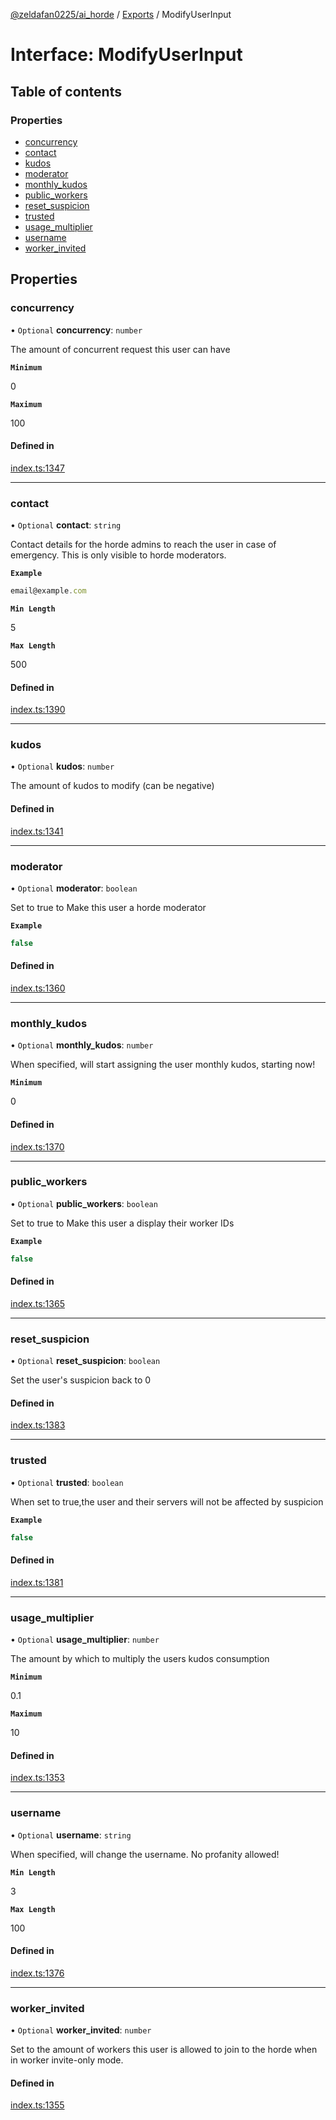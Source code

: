 [@zeldafan0225/ai_horde](../README.md) / [Exports](../modules.md) / ModifyUserInput

# Interface: ModifyUserInput

## Table of contents

### Properties

- [concurrency](ModifyUserInput.md#concurrency)
- [contact](ModifyUserInput.md#contact)
- [kudos](ModifyUserInput.md#kudos)
- [moderator](ModifyUserInput.md#moderator)
- [monthly\_kudos](ModifyUserInput.md#monthly_kudos)
- [public\_workers](ModifyUserInput.md#public_workers)
- [reset\_suspicion](ModifyUserInput.md#reset_suspicion)
- [trusted](ModifyUserInput.md#trusted)
- [usage\_multiplier](ModifyUserInput.md#usage_multiplier)
- [username](ModifyUserInput.md#username)
- [worker\_invited](ModifyUserInput.md#worker_invited)

## Properties

### concurrency

• `Optional` **concurrency**: `number`

The amount of concurrent request this user can have

**`Minimum`**

0

**`Maximum`**

100

#### Defined in

[index.ts:1347](https://github.com/ZeldaFan0225/ai_horde/blob/ae52afb/index.ts#L1347)

___

### contact

• `Optional` **contact**: `string`

Contact details for the horde admins to reach the user in case of emergency. This is only visible to horde moderators.

**`Example`**

```ts
email@example.com
```

**`Min Length`**

5

**`Max Length`**

500

#### Defined in

[index.ts:1390](https://github.com/ZeldaFan0225/ai_horde/blob/ae52afb/index.ts#L1390)

___

### kudos

• `Optional` **kudos**: `number`

The amount of kudos to modify (can be negative)

#### Defined in

[index.ts:1341](https://github.com/ZeldaFan0225/ai_horde/blob/ae52afb/index.ts#L1341)

___

### moderator

• `Optional` **moderator**: `boolean`

Set to true to Make this user a horde moderator

**`Example`**

```ts
false
```

#### Defined in

[index.ts:1360](https://github.com/ZeldaFan0225/ai_horde/blob/ae52afb/index.ts#L1360)

___

### monthly\_kudos

• `Optional` **monthly\_kudos**: `number`

When specified, will start assigning the user monthly kudos, starting now!

**`Minimum`**

0

#### Defined in

[index.ts:1370](https://github.com/ZeldaFan0225/ai_horde/blob/ae52afb/index.ts#L1370)

___

### public\_workers

• `Optional` **public\_workers**: `boolean`

Set to true to Make this user a display their worker IDs

**`Example`**

```ts
false
```

#### Defined in

[index.ts:1365](https://github.com/ZeldaFan0225/ai_horde/blob/ae52afb/index.ts#L1365)

___

### reset\_suspicion

• `Optional` **reset\_suspicion**: `boolean`

Set the user's suspicion back to 0

#### Defined in

[index.ts:1383](https://github.com/ZeldaFan0225/ai_horde/blob/ae52afb/index.ts#L1383)

___

### trusted

• `Optional` **trusted**: `boolean`

When set to true,the user and their servers will not be affected by suspicion

**`Example`**

```ts
false
```

#### Defined in

[index.ts:1381](https://github.com/ZeldaFan0225/ai_horde/blob/ae52afb/index.ts#L1381)

___

### usage\_multiplier

• `Optional` **usage\_multiplier**: `number`

The amount by which to multiply the users kudos consumption

**`Minimum`**

0.1

**`Maximum`**

10

#### Defined in

[index.ts:1353](https://github.com/ZeldaFan0225/ai_horde/blob/ae52afb/index.ts#L1353)

___

### username

• `Optional` **username**: `string`

When specified, will change the username. No profanity allowed!

**`Min Length`**

3

**`Max Length`**

100

#### Defined in

[index.ts:1376](https://github.com/ZeldaFan0225/ai_horde/blob/ae52afb/index.ts#L1376)

___

### worker\_invited

• `Optional` **worker\_invited**: `number`

Set to the amount of workers this user is allowed to join to the horde when in worker invite-only mode.

#### Defined in

[index.ts:1355](https://github.com/ZeldaFan0225/ai_horde/blob/ae52afb/index.ts#L1355)
